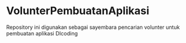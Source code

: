 # VolunterPembuatanAplikasi
Repository ini digunakan sebagai sayembara pencarian volunter untuk pembuatan aplikasi DIcoding
